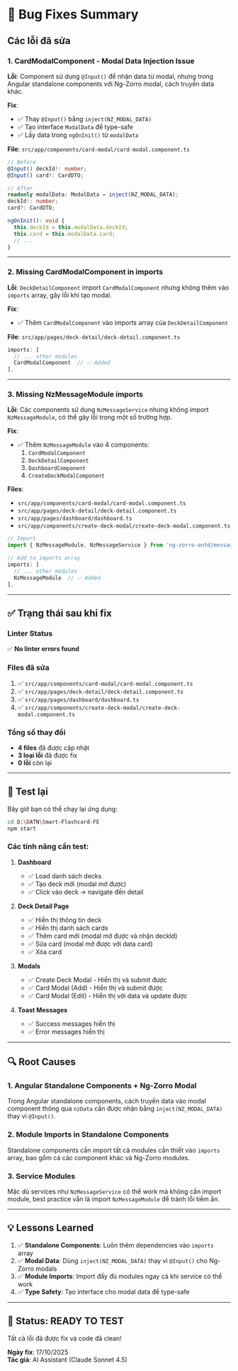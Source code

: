 # 🐛 Bug Fixes Summary

## Các lỗi đã sửa

### 1. **CardModalComponent - Modal Data Injection Issue**

**Lỗi**: Component sử dụng `@Input()` để nhận data từ modal, nhưng trong Angular standalone components với Ng-Zorro modal, cách truyền data khác.

**Fix**:
- ✅ Thay `@Input()` bằng `inject(NZ_MODAL_DATA)`
- ✅ Tạo interface `ModalData` để type-safe
- ✅ Lấy data trong `ngOnInit()` từ `modalData`

**File**: `src/app/components/card-modal/card-modal.component.ts`

```typescript
// Before
@Input() deckId!: number;
@Input() card?: CardDTO;

// After
readonly modalData: ModalData = inject(NZ_MODAL_DATA);
deckId!: number;
card?: CardDTO;

ngOnInit(): void {
  this.deckId = this.modalData.deckId;
  this.card = this.modalData.card;
  // ...
}
```

---

### 2. **Missing CardModalComponent in imports**

**Lỗi**: `DeckDetailComponent` import `CardModalComponent` nhưng không thêm vào `imports` array, gây lỗi khi tạo modal.

**Fix**:
- ✅ Thêm `CardModalComponent` vào imports array của `DeckDetailComponent`

**File**: `src/app/pages/deck-detail/deck-detail.component.ts`

```typescript
imports: [
  // ... other modules
  CardModalComponent  // ✅ Added
],
```

---

### 3. **Missing NzMessageModule imports**

**Lỗi**: Các components sử dụng `NzMessageService` nhưng không import `NzMessageModule`, có thể gây lỗi trong một số trường hợp.

**Fix**:
- ✅ Thêm `NzMessageModule` vào 4 components:
  1. `CardModalComponent`
  2. `DeckDetailComponent`
  3. `DashboardComponent`
  4. `CreateDeckModalComponent`

**Files**:
- `src/app/components/card-modal/card-modal.component.ts`
- `src/app/pages/deck-detail/deck-detail.component.ts`
- `src/app/pages/dashboard/dashboard.ts`
- `src/app/components/create-deck-modal/create-deck-modal.component.ts`

```typescript
// Import
import { NzMessageModule, NzMessageService } from 'ng-zorro-antd/message';

// Add to imports array
imports: [
  // ... other modules
  NzMessageModule  // ✅ Added
],
```

---

## ✅ Trạng thái sau khi fix

### Linter Status
✅ **No linter errors found**

### Files đã sửa
1. ✅ `src/app/components/card-modal/card-modal.component.ts`
2. ✅ `src/app/pages/deck-detail/deck-detail.component.ts`
3. ✅ `src/app/pages/dashboard/dashboard.ts`
4. ✅ `src/app/components/create-deck-modal/create-deck-modal.component.ts`

### Tổng số thay đổi
- **4 files** đã được cập nhật
- **3 loại lỗi** đã được fix
- **0 lỗi** còn lại

---

## 🧪 Test lại

Bây giờ bạn có thể chạy lại ứng dụng:

```bash
cd D:\DATN\Smart-Flashcard-FE
npm start
```

### Các tính năng cần test:

1. **Dashboard**
   - ✅ Load danh sách decks
   - ✅ Tạo deck mới (modal mở được)
   - ✅ Click vào deck → navigate đến detail

2. **Deck Detail Page**
   - ✅ Hiển thị thông tin deck
   - ✅ Hiển thị danh sách cards
   - ✅ Thêm card mới (modal mở được và nhận deckId)
   - ✅ Sửa card (modal mở được với data card)
   - ✅ Xóa card

3. **Modals**
   - ✅ Create Deck Modal - Hiển thị và submit được
   - ✅ Card Modal (Add) - Hiển thị và submit được
   - ✅ Card Modal (Edit) - Hiển thị với data và update được

4. **Toast Messages**
   - ✅ Success messages hiển thị
   - ✅ Error messages hiển thị

---

## 🔍 Root Causes

### 1. Angular Standalone Components + Ng-Zorro Modal
Trong Angular standalone components, cách truyền data vào modal component thông qua `nzData` cần được nhận bằng `inject(NZ_MODAL_DATA)` thay vì `@Input()`.

### 2. Module Imports in Standalone Components
Standalone components cần import tất cả modules cần thiết vào `imports` array, bao gồm cả các component khác và Ng-Zorro modules.

### 3. Service Modules
Mặc dù services như `NzMessageService` có thể work mà không cần import module, best practice vẫn là import `NzMessageModule` để tránh lỗi tiềm ẩn.

---

## 💡 Lessons Learned

1. ✅ **Standalone Components**: Luôn thêm dependencies vào `imports` array
2. ✅ **Modal Data**: Dùng `inject(NZ_MODAL_DATA)` thay vì `@Input()` cho Ng-Zorro modals
3. ✅ **Module Imports**: Import đầy đủ modules ngay cả khi service có thể work
4. ✅ **Type Safety**: Tạo interface cho modal data để type-safe

---

## 🚀 Status: READY TO TEST

Tất cả lỗi đã được fix và code đã clean!

**Ngày fix**: 17/10/2025  
**Tác giả**: AI Assistant (Claude Sonnet 4.5)

